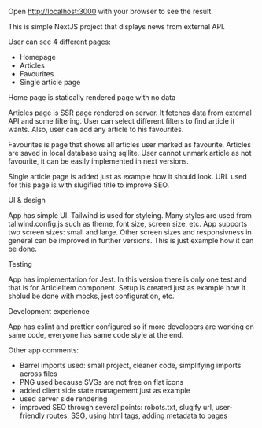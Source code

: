 Open [http://localhost:3000](http://localhost:3000) with your browser to see the result.

This is simple NextJS project that displays news from external API.

User can see 4 different pages:

- Homepage
- Articles
- Favourites
- Single article page

Home page is statically rendered page with no data

Articles page is SSR page rendered on server. It fetches data from external API and some filtering. User can select different filters to find article it wants. Also, user can add any article to his favourites.

Favourites is page that shows all articles user marked as favourite. Articles are saved in local database using sqllite. User cannot unmark article as not favourite, it can be easily implemented in next versions.

Single article page is added just as example how it should look. URL used for this page is with slugified title to improve SEO.

UI & design

App has simple UI. Tailwind is used for styleing. Many styles are used from taliwind.config.js such as theme, font size, screen size, etc. App supports two screen sizes: small and large. Other screen sizes and responsivness in general can be improved in further versions. This is just example how it can be done.

Testing

App has implementation for Jest. In this version there is only one test and that is for ArticleItem component. Setup is created just as example how it sholud be done with mocks, jest configuration, etc.

Development experience

App has eslint and prettier configured so if more developers are working on same code, everyone has same code style at the end.

Other app comments:

- Barrel imports used: small project, cleaner code, simplifying imports across files
- PNG used because SVGs are not free on flat icons
- added client side state management just as example
- used server side rendering
- improved SEO through several points: robots.txt, slugify url, user-friendly routes, SSG, using html tags, adding metadata to pages

